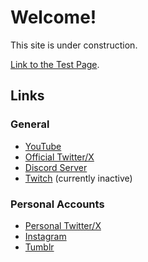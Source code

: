 # Welcome!

This site is under construction.

[Link to the Test Page](./test.html).

## Links

### General

* [YouTube](https://youtube.com/@TheEdwardsCipher)
* [Official Twitter/X](https://x.com/YeEdwardsCipher)
* [Discord Server](https://discord.gg/9eeMxgU5Gq)
* [Twitch](https://www.twitch.tv/theedwardscipher) (currently inactive)

### Personal Accounts

* [Personal Twitter/X](https://x.com/YeOtherCiphbruh)
* [Instagram](https://www.instagram.com/theedwardscipher/)
* [Tumblr](https://www.tumblr.com/theedwardsciphbruh)